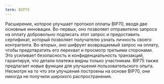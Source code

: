 ```yaml
---
term: BIP75
---
```


Расширение, которое улучшает протокол оплаты BIP70, вводя две основные инновации. Во-первых, оно позволяет отправителю запроса на оплату добровольно подписать этот запрос и предоставить сертификат, который позволяет получателю узнать личность своего контрагента. Во-вторых, оно шифрует возвращаемый запрос на оплату, чтобы предотвратить его перехват и просмотр третьими сторонами. Это усиливает безопасность и конфиденциальность транзакций, гарантируя, что детали платежа видны только участникам. BIP75 также предлагает новые функции для улучшения пользовательского опыта. Несмотря на то что эти улучшения построены на основе BIP70, они никогда не получили широкого распространения.